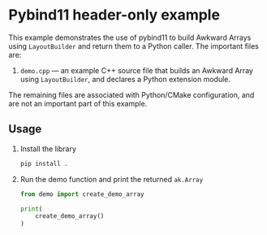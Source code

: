 # Pybind11 header-only example
This example demonstrates the use of pybind11 to build Awkward Arrays using `LayoutBuilder`
and return them to a Python caller. The important files are:
1. `demo.cpp` — an example C++ source file that builds an Awkward Array using `LayoutBuilder`,
   and declares a Python extension module.

The remaining files are associated with Python/CMake configuration, and are not an important part of this example.


## Usage

1. Install the library
    ```bash
    pip install .
    ```
2. Run the demo function and print the returned `ak.Array`
    ```python
    from demo import create_demo_array

    print(
        create_demo_array()
    )
    ```

